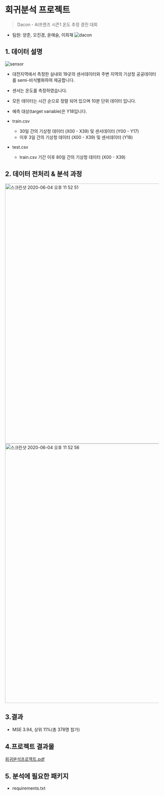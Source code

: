 # 회귀분석 프로젝트

> Dacon - AI프렌즈 시즌1 온도 추정 경진 대회
- 팀원: 양준, 오진경, 윤예슬, 이희재
![dacon](https://user-images.githubusercontent.com/60166667/78556644-4ba15a00-784a-11ea-939a-e5862cb13644.png)


## 1. 데이터 설명
![sensor](https://user-images.githubusercontent.com/60166667/78556685-61af1a80-784a-11ea-9e0d-624f38f94810.png)
 - 대전지역에서 측정한 실내외 19곳의 센서데이터와 주변 지역의 기상청 공공데이터를 semi-비식별화하여 제공합니다.
 - 센서는 온도를 측정하였습니다.
 - 모든 데이터는 시간 순으로 정렬 되어 있으며 10분 단위 데이터 입니다.
 - 예측 대상(target variable)은 Y18입니다.

 - train.csv
    - 30일 간의 기상청 데이터 (X00 - X39) 및 센서데이터 (Y00 - Y17)
    - 이후 3일 간의 기상청 데이터 (X00 - X39) 및 센서데이터 (Y18)

 - test.csv
    - train.csv 기간 이후 80일 간의 기상청 데이터 (X00 - X39)

## 2. 데이터 전처리 & 분석 과정

<img width="851" alt="스크린샷 2020-06-04 오후 11 52 51" src="https://user-images.githubusercontent.com/60166667/83772705-a0344a80-a6be-11ea-9db3-f1701dd30b91.png">
<img width="849" alt="스크린샷 2020-06-04 오후 11 52 56" src="https://user-images.githubusercontent.com/60166667/83772674-9874a600-a6be-11ea-8475-f4026fc2d81b.png">

## 3.결과
 - MSE 3.94, 상위 11%(총 378명 참가) 
 
 
## 4.프로젝트 결과물

[회귀분석프로젝트.pdf](https://github.com/DS-Heejae/linear-regression-project-dacon/files/4730849/default.pdf)



## 5. 분석에 필요한 패키지
 - requirements.txt
